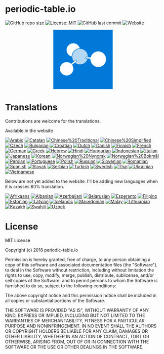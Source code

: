 # periodic-table.io

![GitHub repo size](https://img.shields.io/github/repo-size/catchspider2002/periodic-table.io)
[![License: MIT](https://img.shields.io/badge/License-MIT-blue.svg)](https://opensource.org/licenses/MIT)
![GitHub last commit](https://img.shields.io/github/last-commit/catchspider2002/periodic-table.io)
![Website](https://img.shields.io/website?up_message=online&url=https%3A%2F%2Fperiodic-table.io%2F)


<div align="center">
  <img src="android-chrome-192x192.png" alt="periodic-table.io" />
</div>

# Translations

Contributions are welcome for the translations.

Available in the website

[![Arabic](https://img.shields.io/badge/Arabic-99.2%25-green)](https://windows-uwp.oneskyapp.com/collaboration)
[![Catalan](https://img.shields.io/badge/Catalan-99.2%25-green)](https://windows-uwp.oneskyapp.com/collaboration)
[![Chinese%20Traditional](https://img.shields.io/badge/Chinese%20Traditional-88.7%25-green)](https://windows-uwp.oneskyapp.com/collaboration)
[![Chinese%20Simplified](https://img.shields.io/badge/Chinese%20Simplified-100.0%25-brightgreen)](https://windows-uwp.oneskyapp.com/collaboration)
[![Czech](https://img.shields.io/badge/Czech-98.9%25-green)](https://windows-uwp.oneskyapp.com/collaboration)
[![Bulgarian](https://img.shields.io/badge/Bulgarian-98.9%25-green)](https://windows-uwp.oneskyapp.com/collaboration)
[![Croatian](https://img.shields.io/badge/Croatian-100.0%25-brightgreen)](https://windows-uwp.oneskyapp.com/collaboration)
[![Dutch](https://img.shields.io/badge/Dutch-98.9%25-green)](https://windows-uwp.oneskyapp.com/collaboration)
[![Danish](https://img.shields.io/badge/Danish-80.6%25-green)](https://windows-uwp.oneskyapp.com/collaboration)
[![Finnish](https://img.shields.io/badge/Finnish-97.7%25-green)](https://windows-uwp.oneskyapp.com/collaboration)
[![French](https://img.shields.io/badge/French-99.4%25-green)](https://windows-uwp.oneskyapp.com/collaboration)
[![German](https://img.shields.io/badge/German-99.4%25-green)](https://windows-uwp.oneskyapp.com/collaboration)
[![Greek](https://img.shields.io/badge/Greek-78.6%25-yellow)](https://windows-uwp.oneskyapp.com/collaboration)
[![Hebrew](https://img.shields.io/badge/Hebrew-94.6%25-green)](https://windows-uwp.oneskyapp.com/collaboration)
[![Hindi](https://img.shields.io/badge/Hindi-84.2%25-green)](https://windows-uwp.oneskyapp.com/collaboration)
[![Hungarian](https://img.shields.io/badge/Hungarian-99.2%25-green)](https://windows-uwp.oneskyapp.com/collaboration)
[![Indonesian](https://img.shields.io/badge/Indonesian-99.2%25-green)](https://windows-uwp.oneskyapp.com/collaboration)
[![Italian](https://img.shields.io/badge/Italian-99.4%25-green)](https://windows-uwp.oneskyapp.com/collaboration)
[![Japanese](https://img.shields.io/badge/Japanese-98.6%25-green)](https://windows-uwp.oneskyapp.com/collaboration)
[![Korean](https://img.shields.io/badge/Korean-99.4%25-green)](https://windows-uwp.oneskyapp.com/collaboration)
[![Norwegian%20Nynorsk](https://img.shields.io/badge/Norwegian%20Nynorsk-73.2%25-yellow)](https://windows-uwp.oneskyapp.com/collaboration)
[![Norwegian%20Bokmål](https://img.shields.io/badge/Norwegian%20Bokmål-95.2%25-green)](https://windows-uwp.oneskyapp.com/collaboration)
[![Persian](https://img.shields.io/badge/Persian-99.4%25-green)](https://windows-uwp.oneskyapp.com/collaboration)
[![Portuguese](https://img.shields.io/badge/Portuguese-99.4%25-green)](https://windows-uwp.oneskyapp.com/collaboration)
[![Polish](https://img.shields.io/badge/Polish-94.1%25-green)](https://windows-uwp.oneskyapp.com/collaboration)
[![Russian](https://img.shields.io/badge/Russian-99.4%25-green)](https://windows-uwp.oneskyapp.com/collaboration)
[![Slovenian](https://img.shields.io/badge/Slovenian-85.1%25-green)](https://windows-uwp.oneskyapp.com/collaboration)
[![Romanian](https://img.shields.io/badge/Romanian-99.2%25-green)](https://windows-uwp.oneskyapp.com/collaboration)
[![Spanish](https://img.shields.io/badge/Spanish-99.4%25-green)](https://windows-uwp.oneskyapp.com/collaboration)
[![Slovak](https://img.shields.io/badge/Slovak-97.7%25-green)](https://windows-uwp.oneskyapp.com/collaboration)
[![Serbian](https://img.shields.io/badge/Serbian-97.5%25-green)](https://windows-uwp.oneskyapp.com/collaboration)
[![Turkish](https://img.shields.io/badge/Turkish-98.9%25-green)](https://windows-uwp.oneskyapp.com/collaboration)
[![Swedish](https://img.shields.io/badge/Swedish-87.3%25-green)](https://windows-uwp.oneskyapp.com/collaboration)
[![Thai](https://img.shields.io/badge/Thai-98.6%25-green)](https://windows-uwp.oneskyapp.com/collaboration)
[![Ukrainian](https://img.shields.io/badge/Ukrainian-96.3%25-green)](https://windows-uwp.oneskyapp.com/collaboration)
[![Vietnamese](https://img.shields.io/badge/Vietnamese-99.4%25-green)](https://windows-uwp.oneskyapp.com/collaboration)

Below are not yet added to the website. I'll be adding new languages when it is crosses 80% translation.

[![Afrikaans](https://img.shields.io/badge/Afrikaans-0.0%25-red)](https://windows-uwp.oneskyapp.com/collaboration)
[![Albanian](https://img.shields.io/badge/Albanian-68.5%25-yellow)](https://windows-uwp.oneskyapp.com/collaboration)
[![Azerbaijani](https://img.shields.io/badge/Azerbaijani-58.3%25-orange)](https://windows-uwp.oneskyapp.com/collaboration)
[![Belarusian](https://img.shields.io/badge/Belarusian-69.0%25-yellow)](https://windows-uwp.oneskyapp.com/collaboration)
[![Esperanto](https://img.shields.io/badge/Esperanto-0.0%25-red)](https://windows-uwp.oneskyapp.com/collaboration)
[![Filipino](https://img.shields.io/badge/Filipino-74.4%25-yellow)](https://windows-uwp.oneskyapp.com/collaboration)
[![Estonian](https://img.shields.io/badge/Estonian-63.4%25-orange)](https://windows-uwp.oneskyapp.com/collaboration)
[![Latvian](https://img.shields.io/badge/Latvian-67.0%25-yellow)](https://windows-uwp.oneskyapp.com/collaboration)
[![Icelandic](https://img.shields.io/badge/Icelandic-0.0%25-red)](https://windows-uwp.oneskyapp.com/collaboration)
[![Macedonian](https://img.shields.io/badge/Macedonian-63.4%25-orange)](https://windows-uwp.oneskyapp.com/collaboration)
[![Malay](https://img.shields.io/badge/Malay-71.5%25-yellow)](https://windows-uwp.oneskyapp.com/collaboration)
[![Lithuanian](https://img.shields.io/badge/Lithuanian-67.3%25-yellow)](https://windows-uwp.oneskyapp.com/collaboration)
[![Kazakh](https://img.shields.io/badge/Kazakh-69.6%25-yellow)](https://windows-uwp.oneskyapp.com/collaboration)
[![Swahili](https://img.shields.io/badge/Swahili-0.0%25-red)](https://windows-uwp.oneskyapp.com/collaboration)
[![Uzbek](https://img.shields.io/badge/Uzbek-59.2%25-orange)](https://windows-uwp.oneskyapp.com/collaboration)

# License

MIT License

Copyright (c) 2018 periodic-table.io

Permission is hereby granted, free of charge, to any person obtaining a copy of this software and associated documentation files (the "Software"), to deal in the Software without restriction, including without limitation the rights to use, copy, modify, merge, publish, distribute, sublicense, and/or sell copies of the Software, and to permit persons to whom the Software is furnished to do so, subject to the following conditions:

The above copyright notice and this permission notice shall be included in all copies or substantial portions of the Software.

THE SOFTWARE IS PROVIDED "AS IS", WITHOUT WARRANTY OF ANY KIND, EXPRESS OR IMPLIED, INCLUDING BUT NOT LIMITED TO THE WARRANTIES OF MERCHANTABILITY, FITNESS FOR A PARTICULAR PURPOSE AND NONINFRINGEMENT. IN NO EVENT SHALL THE AUTHORS OR COPYRIGHT HOLDERS BE LIABLE FOR ANY CLAIM, DAMAGES OR OTHER LIABILITY, WHETHER IN AN ACTION OF CONTRACT, TORT OR OTHERWISE, ARISING FROM, OUT OF OR IN CONNECTION WITH THE SOFTWARE OR THE USE OR OTHER DEALINGS IN THE SOFTWARE.

